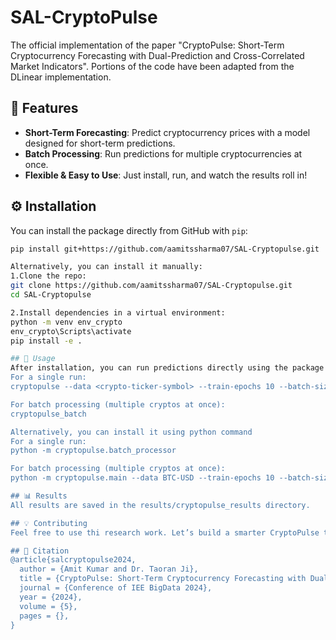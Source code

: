 # SAL-CryptoPulse

The official implementation of the paper "CryptoPulse: Short-Term Cryptocurrency Forecasting with Dual-Prediction and Cross-Correlated Market Indicators". Portions of the code have been adapted from the DLinear implementation.

## 🚀 Features

- **Short-Term Forecasting**: Predict cryptocurrency prices with a model designed for short-term predictions.
- **Batch Processing**: Run predictions for multiple cryptocurrencies at once.
- **Flexible & Easy to Use**: Just install, run, and watch the results roll in!

## ⚙️ Installation

You can install the package directly from GitHub with `pip`:

```bash
pip install git+https://github.com/aamitssharma07/SAL-Cryptopulse.git

Alternatively, you can install it manually:
1.Clone the repo:
git clone https://github.com/aamitssharma07/SAL-Cryptopulse.git
cd SAL-Cryptopulse

2.Install dependencies in a virtual environment:
python -m venv env_crypto
env_crypto\Scripts\activate
pip install -e .

## 🎯 Usage
After installation, you can run predictions directly using the package's command line interface if you had installed the  package directly from GitHub with `pip :
For a single run:
cryptopulse --data <crypto-ticker-symbol> --train-epochs 10 --batch-size 32

For batch processing (multiple cryptos at once):
cryptopulse_batch

Alternatively, you can install it using python command
For a single run:
python -m cryptopulse.batch_processor

For batch processing (multiple cryptos at once):
python -m cryptopulse.main --data BTC-USD --train-epochs 10 --batch-size 32

## 📊 Results
All results are saved in the results/cryptopulse_results directory.

## 💡 Contributing
Feel free to use thi research work. Let’s build a smarter CryptoPulse together!

## 📝 Citation
@article{salcryptopulse2024,
  author = {Amit Kumar and Dr. Taoran Ji},
  title = {CryptoPulse: Short-Term Cryptocurrency Forecasting with Dual-Prediction and Cross-Correlated Market Indicators},
  journal = {Conference of IEE BigData 2024},
  year = {2024},
  volume = {5},
  pages = {},
}

